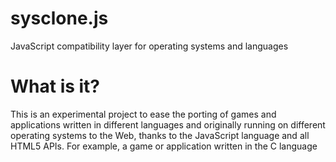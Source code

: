 # sysclone.js
JavaScript compatibility layer for operating systems and languages

# What is it?
This is an experimental project to ease the porting of games and applications written in different languages and originally running on different operating systems to the Web, thanks to the JavaScript language and all HTML5 APIs.
For example, a game or application written in the C language
